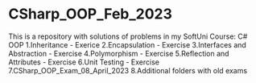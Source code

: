 # CSharp_OOP_Feb_2023
This is a repository with solutions of problems in my SoftUni Course: C# OOP
1.Inheritance - Exerice
2.Encapsulation - Exercise
3.Interfaces and Abstraction - Exercise
4.Polymorphism - Exercise
5.Reflection and Attributes - Exercise
6.Unit Testing - Exercise
7.CSharp_OOP_Exam_08_April_2023
8.Additional folders with old exams